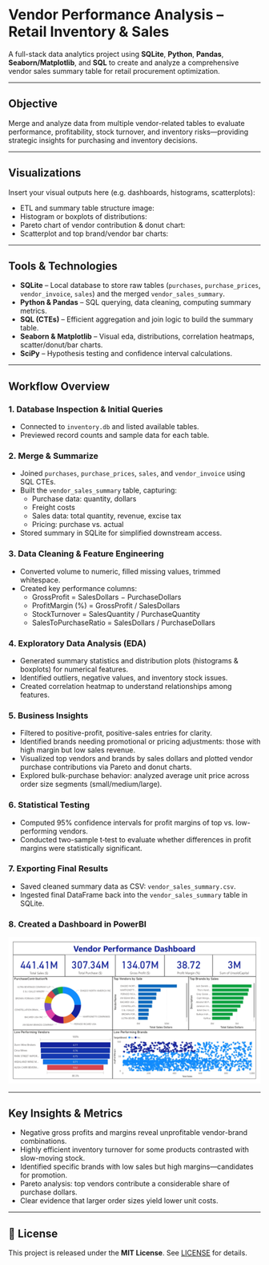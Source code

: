 # Vendor Performance Analysis – Retail Inventory & Sales

A full-stack data analytics project using **SQLite**, **Python**, **Pandas**, **Seaborn/Matplotlib**, and **SQL** to create and analyze a comprehensive vendor sales summary table for retail procurement optimization.

---

## Objective

Merge and analyze data from multiple vendor-related tables to evaluate performance, profitability, stock turnover, and inventory risks—providing strategic insights for purchasing and inventory decisions.

---

## Visualizations

Insert your visual outputs here (e.g. dashboards, histograms, scatterplots):

- ETL and summary table structure image:
- Histogram or boxplots of distributions:
- Pareto chart of vendor contribution & donut chart:
- Scatterplot and top brand/vendor bar charts:

---

## Tools & Technologies

- **SQLite** – Local database to store raw tables (`purchases`, `purchase_prices`, `vendor_invoice`, `sales`) and the merged `vendor_sales_summary`.
- **Python & Pandas** – SQL querying, data cleaning, computing summary metrics.
- **SQL (CTEs)** – Efficient aggregation and join logic to build the summary table.
- **Seaborn & Matplotlib** – Visual eda, distributions, correlation heatmaps, scatter/donut/bar charts.
- **SciPy** – Hypothesis testing and confidence interval calculations.

---

## Workflow Overview

### 1. Database Inspection & Initial Queries
- Connected to `inventory.db` and listed available tables.
- Previewed record counts and sample data for each table.

### 2. Merge & Summarize
- Joined `purchases`, `purchase_prices`, `sales`, and `vendor_invoice` using SQL CTEs.
- Built the `vendor_sales_summary` table, capturing:
  - Purchase data: quantity, dollars
  - Freight costs
  - Sales data: total quantity, revenue, excise tax
  - Pricing: purchase vs. actual
- Stored summary in SQLite for simplified downstream access.

### 3. Data Cleaning & Feature Engineering
- Converted volume to numeric, filled missing values, trimmed whitespace.
- Created key performance columns:
  - GrossProfit = SalesDollars − PurchaseDollars
  - ProfitMargin (%) = GrossProfit / SalesDollars
  - StockTurnover = SalesQuantity / PurchaseQuantity
  - SalesToPurchaseRatio = SalesDollars / PurchaseDollars

### 4. Exploratory Data Analysis (EDA)
- Generated summary statistics and distribution plots (histograms & boxplots) for numerical features.
- Identified outliers, negative values, and inventory stock issues.
- Created correlation heatmap to understand relationships among features.

### 5. Business Insights
- Filtered to positive-profit, positive-sales entries for clarity.
- Identified brands needing promotional or pricing adjustments: those with high margin but low sales revenue.
- Visualized top vendors and brands by sales dollars and plotted vendor purchase contributions via Pareto and donut charts.
- Explored bulk-purchase behavior: analyzed average unit price across order size segments (small/medium/large).

### 6. Statistical Testing
- Computed 95% confidence intervals for profit margins of top vs. low-performing vendors.
- Conducted two-sample t‑test to evaluate whether differences in profit margins were statistically significant.

### 7. Exporting Final Results
- Saved cleaned summary data as CSV: `vendor_sales_summary.csv`.
- Ingested final DataFrame back into the `vendor_sales_summary` table in SQLite.

### 8. Created a Dashboard in PowerBI
![Power BI Dashboard](PowerBIDashboard.jpg)

---

## Key Insights & Metrics

- Negative gross profits and margins reveal unprofitable vendor-brand combinations.
- Highly efficient inventory turnover for some products contrasted with slow-moving stock.
- Identified specific brands with low sales but high margins—candidates for promotion.
- Pareto analysis: top vendors contribute a considerable share of purchase dollars.
- Clear evidence that larger order sizes yield lower unit costs.

---

## 🧾 License

This project is released under the **MIT License**. See [LICENSE](LICENSE) for details.
